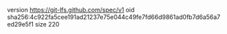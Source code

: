 version https://git-lfs.github.com/spec/v1
oid sha256:4c922fa5cee191ad21237e75e044c49fe7fd66d9861ad0fb7d6a56a7ed29e5f1
size 220
